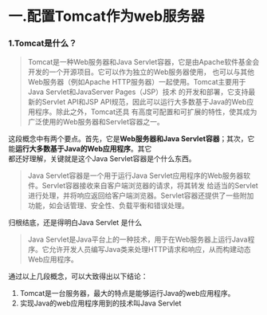 # 一.配置Tomcat作为web服务器
### 1.Tomcat是什么？
> Tomcat是一种Web服务器和Java Servlet容器，它是由Apache软件基金会开发的一个开源项目。它可以作为独立的Web服务器使用，
> 也可以与其他Web服务器（例如Apache HTTP服务器）一起使用。Tomcat主要用于Java Servlet和JavaServer Pages（JSP）技术
> 的开发和部署，它支持最新的Servlet API和JSP API规范，因此可以运行大多数基于Java的Web应用程序。除此之外，Tomcat还具
> 有高度可配置和可扩展的特性，使其成为广泛使用的Web服务器和Servlet容器之一。

这段概念中有两个要点。首先，它是**Web服务器和Java Servlet容器**；其次，它能**运行大多数基于Java的Web应用程序**。其它  
都还好理解，关键就是这个Java Servlet容器是个什么东西。

> Java Servlet容器是一个用于运行Java Servlet应用程序的Web服务器软件。Servlet容器接收来自客户端浏览器的请求，将其转发
> 给适当的Servlet进行处理，并将响应返回给客户端浏览器。Servlet容器还提供了一些附加功能，如会话管理、安全性、负载平衡和错误处理。

归根结底，还是得明白Java Servlet 是什么
> Java Servlet是Java平台上的一种技术，用于在Web服务器上运行Java程序。它允许开发人员编写Java类来处理HTTP请求和响应，从而构建动态Web应用程序。

通过以上几段概念，可以大致得出以下结论：
1. Tomcat是一台服务器，最大的特点是能够运行Java的web应用程序。
2. 实现Java的web应用程序用到的技术叫Java Servlet
